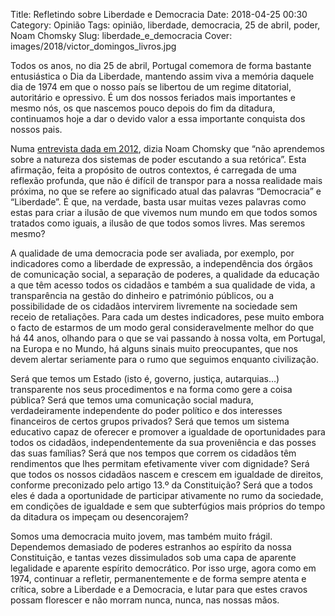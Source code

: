 Title: Refletindo sobre Liberdade e Democracia
Date: 2018-04-25 00:30
Category: Opinião
Tags: opinião, liberdade, democracia, 25 de abril, poder, Noam Chomsky
Slug: liberdade_e_democracia
Cover: images/2018/victor_domingos_livros.jpg

Todos os anos, no dia 25 de abril, Portugal comemora de forma bastante entusiástica o Dia da Liberdade, mantendo assim viva a memória daquele dia de 1974 em que o nosso país se libertou de um regime ditatorial, autoritário e opressivo. É um dos nossos feriados mais importantes e mesmo nós, os que nascemos pouco depois do fim da ditadura, continuamos hoje a dar o devido valor a essa importante conquista dos nossos pais.

Numa [entrevista dada em 2012](https://chomsky.info/20121230/), dizia Noam Chomsky que “não aprendemos sobre a natureza dos sistemas de poder escutando a sua retórica”. Esta afirmação, feita a propósito de outros contextos, é carregada de uma reflexão profunda, que não é difícil de transpor para a nossa realidade mais próxima, no que se refere ao significado atual das palavras “Democracia” e “Liberdade”. É que, na verdade, basta usar muitas vezes palavras como estas para criar a ilusão de que vivemos num mundo em que todos somos tratados como iguais, a ilusão de que todos somos livres. Mas seremos mesmo?

A qualidade de uma democracia pode ser avaliada, por exemplo, por indicadores como a liberdade de expressão, a independência dos órgãos de comunicação social, a separação de poderes, a qualidade da educação a que têm acesso todos os cidadãos e também a sua qualidade de vida, a transparência na gestão do dinheiro e património públicos, ou a possibilidade de os cidadãos intervirem livremente na sociedade sem receio de retaliações. Para cada um destes indicadores, pese muito embora o facto de estarmos de um modo geral consideravelmente melhor do que há 44 anos, olhando para o que se vai passando à nossa volta, em Portugal, na Europa e no Mundo, há alguns sinais muito preocupantes, que nos devem alertar seriamente para o rumo que seguimos enquanto civilização. 

Será que temos um Estado (isto é, governo, justiça, autarquias…) transparente nos seus procedimentos e na forma como gere a coisa pública? Será que temos uma comunicação social madura, verdadeiramente independente do poder político e dos interesses financeiros de certos grupos privados? Será que temos um sistema educativo capaz de oferecer e promover a igualdade de oportunidades para todos os cidadãos, independentemente da sua proveniência e das posses das suas famílias? Será que nos tempos que correm os cidadãos têm rendimentos que lhes permitam efetivamente viver com dignidade? Será que todos os nossos cidadãos nascem e crescem em igualdade de direitos, conforme preconizado pelo artigo 13.º da Constituição? Será que a todos eles é dada a oportunidade de participar ativamente no rumo da sociedade, em condições de igualdade e sem que subterfúgios mais próprios do tempo da ditadura os impeçam ou desencorajem?

Somos uma democracia muito jovem, mas também muito frágil. Dependemos demasiado de poderes estranhos ao espírito da nossa Constituição, e tantas vezes dissimulados sob uma capa de aparente legalidade e aparente espírito democrático. Por isso urge, agora como em 1974, continuar a refletir, permanentemente e de forma sempre atenta e crítica, sobre a Liberdade e a Democracia, e lutar para que estes cravos possam florescer e não morram nunca, nunca, nas nossas mãos.
